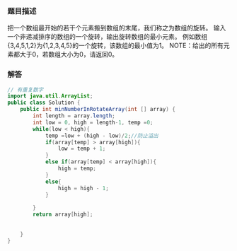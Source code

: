 ### 题目描述
把一个数组最开始的若干个元素搬到数组的末尾，我们称之为数组的旋转。
输入一个非递减排序的数组的一个旋转，输出旋转数组的最小元素。
例如数组{3,4,5,1,2}为{1,2,3,4,5}的一个旋转，该数组的最小值为1。
NOTE：给出的所有元素都大于0，若数组大小为0，请返回0。
### 解答
```java
// 有重复数字
import java.util.ArrayList;
public class Solution {
    public int minNumberInRotateArray(int [] array) {
        int length = array.length;
        int low = 0, high = length-1, temp =0;
        while(low < high){
            temp =low + (high - low)/2;//防止溢出
            if(array[temp] > array[high]){
                low = temp + 1;
            }
            else if(array[temp] < array[high]){
                high = temp;
            }
            else{
                high = high - 1;
            }
            
        }
        return array[high];
        
        
    }
}
```
